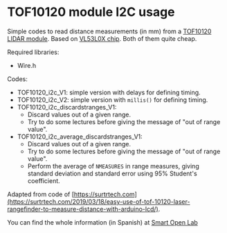 # TOF10120 module I2C usage

Simple codes to read distance measurements (in mm) from a [TOF10120 LIDAR module](https://www.banggood.com/search/tof10120.html?from=nav). Based on [VL53L0X chip](https://www.banggood.com/search/vl53lox.html?from=nav). Both of them quite cheap.

Required libraries:
  - Wire.h 

Codes:
  - TOF10120_i2c_V1: simple version with delays for defining timing.
  - TOF10120_i2c_V2: simple version with `millis()` for defining timing.
  - TOF10120_i2c_discardstranges_V1: 
    - Discard values out of a given range.
    - Try to do some lectures before giving the message of "out of range value".
  - TOF10120_i2c_average_discardstranges_V1: 
    - Discard values out of a given range.
    - Try to do some lectures before giving the message of "out of range value".
    - Perform the average of `NMEASURES` in range measures, giving standard deviation and standard error using 95% Student's coefficient.

Adapted from code of [https://surtrtech.com](https://surtrtech.com/2019/03/18/easy-use-of-tof-10120-laser-rangefinder-to-measure-distance-with-arduino-lcd/).

You can find the whole information (in Spanish) at [Smart Open Lab](https://www.smartopenlab.com/proyecto/tutorial-de-uso-del-sensor-lidar-tof10120/)
